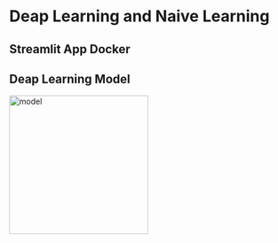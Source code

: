 
# Deap Learning and Naive Learning
## Streamlit App Docker
## Deap Learning Model
<img width="250" height="250" alt="model" src="https://user-images.githubusercontent.com/32134829/131836867-e37112fb-6748-4ca2-96d9-cfb0b432762c.png">
